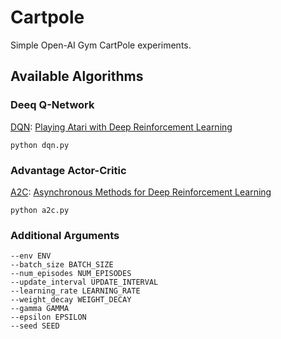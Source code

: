 # Cartpole

Simple Open-AI Gym CartPole experiments.

## Available Algorithms

### Deeq Q-Network
[DQN](https://github.com/lexiconium/cartpole/blob/main/models/dqn.py): [Playing Atari with Deep Reinforcement Learning](https://arxiv.org/abs/1312.5602)
```
python dqn.py
```

### Advantage Actor-Critic
[A2C](https://github.com/lexiconium/cartpole/blob/main/models/a2c.py): [Asynchronous Methods for Deep Reinforcement Learning](https://arxiv.org/abs/1602.01783)
```
python a2c.py
```

### Additional Arguments

```
--env ENV
--batch_size BATCH_SIZE
--num_episodes NUM_EPISODES
--update_interval UPDATE_INTERVAL
--learning_rate LEARNING_RATE
--weight_decay WEIGHT_DECAY
--gamma GAMMA
--epsilon EPSILON
--seed SEED
```
